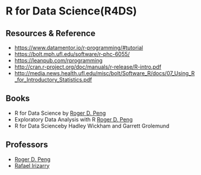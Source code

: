 # R for Data Science(R4DS)

## Resources & Reference
- https://www.datamentor.io/r-programming/#tutorial
- https://bolt.mph.ufl.edu/software/r-phc-6055/
- https://leanpub.com/rprogramming
- http://cran.r-project.org/doc/manuals/r-release/R-intro.pdf
- http://media.news.health.ufl.edu/misc/bolt/Software_R/docs/07_Using_R_for_Introductory_Statistics.pdf

## Books
- R for Data Science by [Roger D. Peng](http://www.biostat.jhsph.edu/~rpeng/)
- Exploratory Data Analysis with R [Roger D. Peng](http://www.biostat.jhsph.edu/~rpeng/)
- R for Data Scienceby Hadley Wickham and Garrett Grolemund

## Professors 
- [Roger D. Peng](http://www.biostat.jhsph.edu/~rpeng/)
- [Rafael Irizarry](https://rafalab.github.io/)

